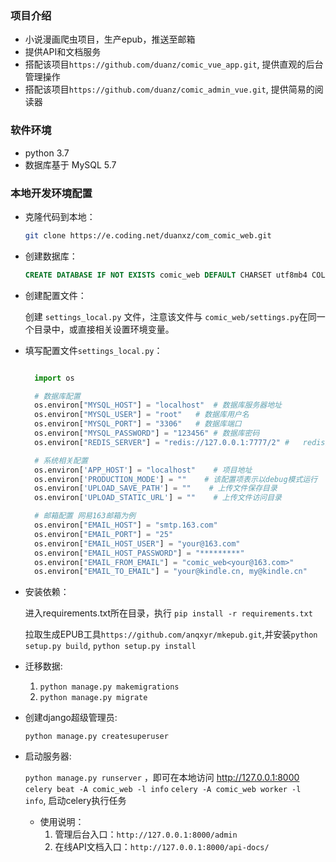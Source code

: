
### 项目介绍

- 小说漫画爬虫项目，生产epub，推送至邮箱 
- 提供API和文档服务
- 搭配该项目```https://github.com/duanz/comic_vue_app.git```, 提供直观的后台管理操作
- 搭配该项目```https://github.com/duanz/comic_admin_vue.git```, 提供简易的阅读器

### 软件环境

- python 3.7
- 数据库基于 MySQL 5.7

### 本地开发环境配置

- 克隆代码到本地：

  ``` bash
  git clone https://e.coding.net/duanxz/com_comic_web.git
  ```

- 创建数据库：
    ```sql
    CREATE DATABASE IF NOT EXISTS comic_web DEFAULT CHARSET utf8mb4 COLLATE utf8mb4_general_ci;
    ```

- 创建配置文件：

    创建 ```settings_local.py``` 文件，注意该文件与 ```comic_web/settings.py```在同一个目录中，或直接相关设置环境变量。

- 填写配置文件```settings_local.py```：

  ``` python

    import os

    # 数据库配置
    os.environ["MYSQL_HOST"] = "localhost"  # 数据库服务器地址
    os.environ["MYSQL_USER"] = "root"   # 数据库用户名
    os.environ["MYSQL_PORT"] = "3306"   # 数据库端口
    os.environ["MYSQL_PASSWORD"] = "123456" # 数据库密码
    os.environ["REDIS_SERVER"] = "redis://127.0.0.1:7777/2" #   redis服务

    # 系统相关配置
    os.environ['APP_HOST'] = "localhost"    # 项目地址
    os.environ['PRODUCTION_MODE'] = ""    # 该配置项表示以debug模式运行
    os.environ['UPLOAD_SAVE_PATH'] = ""    # 上传文件保存目录
    os.environ['UPLOAD_STATIC_URL'] = ""    # 上传文件访问目录

    # 邮箱配置 网易163邮箱为例
    os.environ["EMAIL_HOST"] = "smtp.163.com"
    os.environ["EMAIL_PORT"] = "25"
    os.environ["EMAIL_HOST_USER"] = "your@163.com"
    os.environ["EMAIL_HOST_PASSWORD"] = "*********"
    os.environ["EMAIL_FROM_EMAIL"] = "comic_web<your@163.com>"
    os.environ["EMAIL_TO_EMAIL"] = "your@kindle.cn, my@kindle.cn"
  ```

- 安装依赖：
  
  进入requirements.txt所在目录，执行 ```pip install -r requirements.txt```
  
  拉取生成EPUB工具```https://github.com/anqxyr/mkepub.git```,并安装```python setup.py build```, ```python setup.py install```

- 迁移数据:
    1. ```python manage.py makemigrations```
    2. ```python manage.py migrate```
- 创建django超级管理员:

    ```python manage.py createsuperuser```

- 启动服务器:

    ```python manage.py runserver``` ，即可在本地访问 http://127.0.0.1:8000
    ```celery beat -A comic_web -l info```
    ```celery -A comic_web worker -l info```, 启动celery执行任务

    - 使用说明：
        1. 管理后台入口：```http://127.0.0.1:8000/admin```
        3. 在线API文档入口：```http://127.0.0.1:8000/api-docs/```
